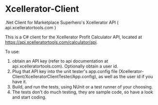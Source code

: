 # Xcellerator-Client
.Net Client for Marketplace Superhero's Xcellerator API ( api.xcelleratortools.com )

This is a C# client for the Xcellerator Profit Calculator API, located at https://api.xcelleratortools.com/calculator/api.

To use: </br>
1) obtain an API key (refer to api documentation at api.xcelleratortools.com). Optionally obtain a user id.</br>
2) Plug that API key into the unit tester's app.config file (Xcellerator-Client/XcelleratorClientTester/App.config), as well as the user id if you have it.</br>
3) Build, and run the tests, using NUnit or a test runner of your choosing.</br>
4) The tests don't do much testing, they are sample code, so have a look and start coding.</br>

